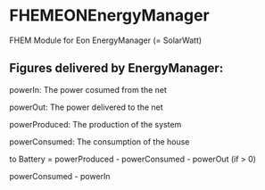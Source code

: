 # FHEMEONEnergyManager
FHEM Module for Eon EnergyManager (= SolarWatt)

## Figures delivered by EnergyManager:

powerIn: The power cosumed from the net

powerOut: The power delivered to the net

powerProduced: The production of the system

powerConsumed: The consumption of the house

to Battery = powerProduced - powerConsumed - powerOut (if > 0)

powerConsumed - powerIn
